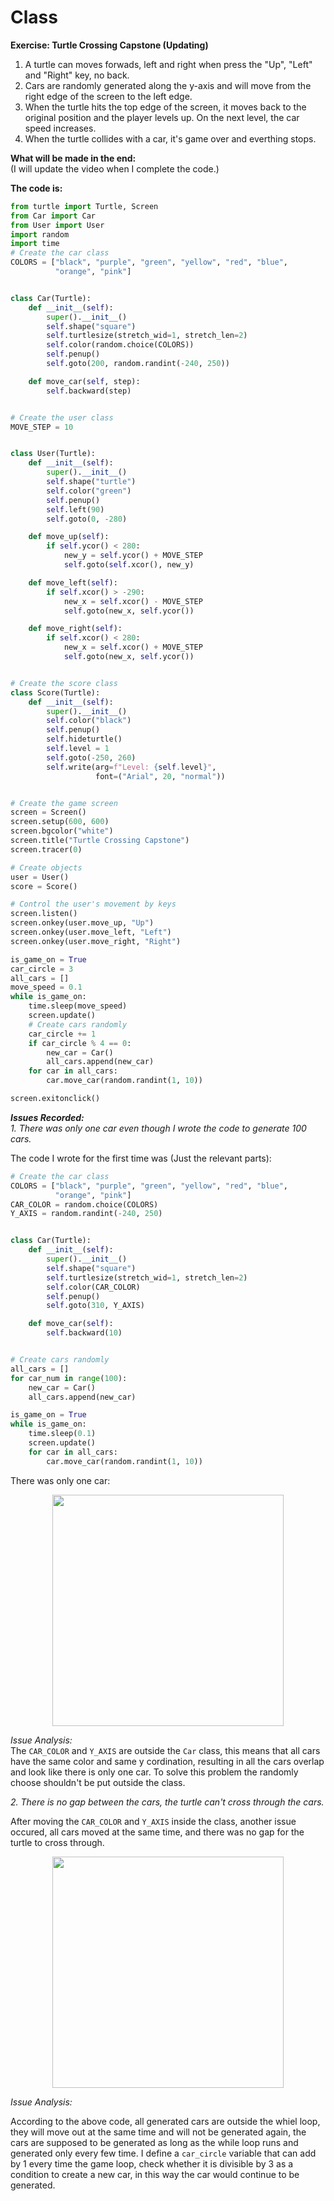 # Class

**Exercise: Turtle Crossing Capstone (Updating)**  
1. A turtle can moves forwads, left and right when press the "Up", "Left" and "Right" key, no back.
2. Cars are randomly generated along the y-axis and will move from the right edge of the screen to the left edge.
3. When the turtle hits the top edge of the screen, it moves back to the original position and the player levels up. On the next level, the car speed increases.
4. When the turtle collides with a car, it's game over and everthing stops.

**What will be made in the end:**  
(I will update the video when I complete the code.)


**The code is:**
```py
from turtle import Turtle, Screen
from Car import Car
from User import User
import random
import time
# Create the car class
COLORS = ["black", "purple", "green", "yellow", "red", "blue",
          "orange", "pink"]


class Car(Turtle):
    def __init__(self):
        super().__init__()
        self.shape("square")
        self.turtlesize(stretch_wid=1, stretch_len=2)
        self.color(random.choice(COLORS))
        self.penup()
        self.goto(200, random.randint(-240, 250))

    def move_car(self, step):
        self.backward(step)


# Create the user class
MOVE_STEP = 10


class User(Turtle):
    def __init__(self):
        super().__init__()
        self.shape("turtle")
        self.color("green")
        self.penup()
        self.left(90)
        self.goto(0, -280)

    def move_up(self):
        if self.ycor() < 280:
            new_y = self.ycor() + MOVE_STEP
            self.goto(self.xcor(), new_y)

    def move_left(self):
        if self.xcor() > -290:
            new_x = self.xcor() - MOVE_STEP
            self.goto(new_x, self.ycor())

    def move_right(self):
        if self.xcor() < 280:
            new_x = self.xcor() + MOVE_STEP
            self.goto(new_x, self.ycor())


# Create the score class
class Score(Turtle):
    def __init__(self):
        super().__init__()
        self.color("black")
        self.penup()
        self.hideturtle()
        self.level = 1
        self.goto(-250, 260)
        self.write(arg=f"Level: {self.level}",
                   font=("Arial", 20, "normal"))


# Create the game screen
screen = Screen()
screen.setup(600, 600)
screen.bgcolor("white")
screen.title("Turtle Crossing Capstone")
screen.tracer(0)

# Create objects
user = User()
score = Score()

# Control the user's movement by keys
screen.listen()
screen.onkey(user.move_up, "Up")
screen.onkey(user.move_left, "Left")
screen.onkey(user.move_right, "Right")

is_game_on = True
car_circle = 3
all_cars = []
move_speed = 0.1
while is_game_on:
    time.sleep(move_speed)
    screen.update()
    # Create cars randomly
    car_circle += 1
    if car_circle % 4 == 0:
        new_car = Car()
        all_cars.append(new_car)
    for car in all_cars:
        car.move_car(random.randint(1, 10))

screen.exitonclick()

```

_**Issues Recorded:**_  
_1. There was only one car even though I wrote the code to generate 100 cars._  

The code I wrote for the first time was (Just the relevant parts):
```py
# Create the car class
COLORS = ["black", "purple", "green", "yellow", "red", "blue",
          "orange", "pink"]
CAR_COLOR = random.choice(COLORS)
Y_AXIS = random.randint(-240, 250)


class Car(Turtle):
    def __init__(self):
        super().__init__()
        self.shape("square")
        self.turtlesize(stretch_wid=1, stretch_len=2)
        self.color(CAR_COLOR)
        self.penup()
        self.goto(310, Y_AXIS)

    def move_car(self):
        self.backward(10)


# Create cars randomly
all_cars = []
for car_num in range(100):
    new_car = Car()
    all_cars.append(new_car)

is_game_on = True
while is_game_on:
    time.sleep(0.1)
    screen.update()
    for car in all_cars:
        car.move_car(random.randint(1, 10))

```
There was only one car:

<div align=center>
<img src="https://github.com/ShiyuFan0820/PythonLearningNote/assets/149340606/c9995407-5f55-4532-b637-44c5743ffaf8" width=370>
</div>

_Issue Analysis:_  
The `CAR_COLOR` and `Y_AXIS` are outside the `Car` class, this means that all cars have the same color and same y cordination, resulting in all the cars overlap and look like there is only one car. To solve this problem the randomly choose shouldn't be put outside the class.

_2. There is no gap between the cars, the turtle can't cross through the cars._  

After moving the `CAR_COLOR` and `Y_AXIS` inside the class, another issue occured, all cars moved at the same time, and there was no gap for the turtle to cross through.

<div align=center>
<img src="https://github.com/ShiyuFan0820/PythonLearningNote/assets/149340606/6e8a9a60-c375-4b54-9601-10c15c71a3b7" width=370>
</div>

_Issue Analysis:_ 

According to the above code, all generated cars are outside the whiel loop, they will move out at the same time and will not be generated again, the cars are supposed to be generated as long as the while loop runs and generated only every few time. I define a `car_circle` variable that can add by 1 every time the game loop, check whether it is divisible by 3 as a condition to create a new car, in this way the car would continue to be generated.






